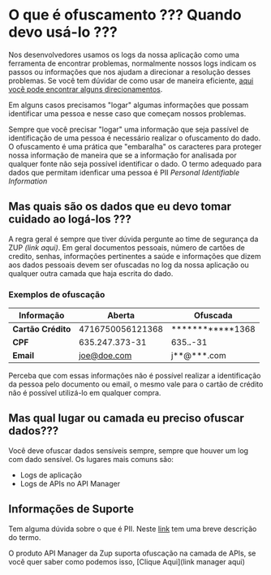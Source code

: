 # O que é ofuscamento ??? Quando devo usá-lo ???

Nos desenvolvedores usamos os logs da nossa aplicação como uma ferramenta de encontrar
problemas, normalmente nossos logs indicam os passos ou informações que nos ajudam a direcionar
a resolução desses problemas. Se você tem dúvidar de como usar de maneira eficiente, [aqui você pode encontrar alguns direcionamentos](../informacao_suporte/spring-logging.md).

Em alguns casos precisamos "logar" algumas informações que possam identificar uma pessoa e nesse caso
que começam nossos problemas. 

Sempre que você precisar "logar" uma informação que seja passível de identificação
de uma pessoa é necessário realizar o ofuscamento do dado. O ofuscamento é uma prática que "embaralha"
os caracteres para proteger nossa informação de maneira que se a informação for analisada por qualquer fonte
não seja possível identificar o dado. O termo adequado para dados que permitam idenficar uma pessoa é 
PII _Personal Identifiable Information_

## Mas quais são os dados que eu devo tomar cuidado ao logá-los ???
A regra geral é sempre que tiver dúvida pergunte ao time de segurança da ZUP *(link aqui)*. 
Em geral documentos pessoais, número de cartões de credito, senhas, informações pertinentes a saúde e informações que dizem aos dados pessoais devem ser 
ofuscadas no log da nossa aplicação ou qualquer outra camada que haja escrita do dado. 

### Exemplos de ofuscação

| Informação          | Aberta            | Ofuscada         |
| -------------       | -------------     | -------------    |
| **Cartão Crédito**  | 4716750056121368  | ************1368 |
| **CPF**             | 635.247.373-31    | 635.***.***-31   |
| **Email**           | joe@doe.com       | j**@***.com      |

Perceba que com essas informações não é possível realizar a identificação da pessoa pelo
documento ou email, o mesmo vale para o cartão de crédito não é possível utilizá-lo em qualquer
compra.

## Mas qual lugar ou camada eu preciso ofuscar dados???

Você deve ofuscar dados sensíveis sempre, sempre que houver um log com dado sensível. Os lugares mais
comuns são:
- Logs de aplicação
- Logs de APIs no API Manager 

## Informações de Suporte

Tem alguma dúvida sobre o que é PII. Neste [link](https://www.gsa.gov/reference/gsa-privacy-program/rules-and-policies-protecting-pii-privacy-act) tem uma breve descrição do termo.

O produto API Manager da Zup suporta ofuscação na camada de APIs, se você quer saber como podemos isso, [Clique Aqui](link manager aqui)


